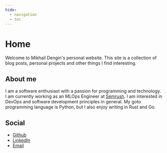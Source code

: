 ```yaml
---
hide:
  - navigation
  - toc
---
```

# Home
Welcome to Mikhail Dengin's personal website.
This site is a collection of blog posts, personal projects and other things I find interesting.

## About me
I am a software enthusiast with a passion for programming and technology.
I am currently working as an MLOps Engineer at [Semrush](https://www.semrush.com/).
I am interested in DevOps and software development principles in general.
My goto programming language is Python, but I also enjoy writing in Rust and Go.

## Social
- [Github](https://github.com/insomnes/)
- [LinkedIn](https://www.linkedin.com/in/mikhail-dengin/)
- [Email](mailto:mikhail@dengin.xyz)
